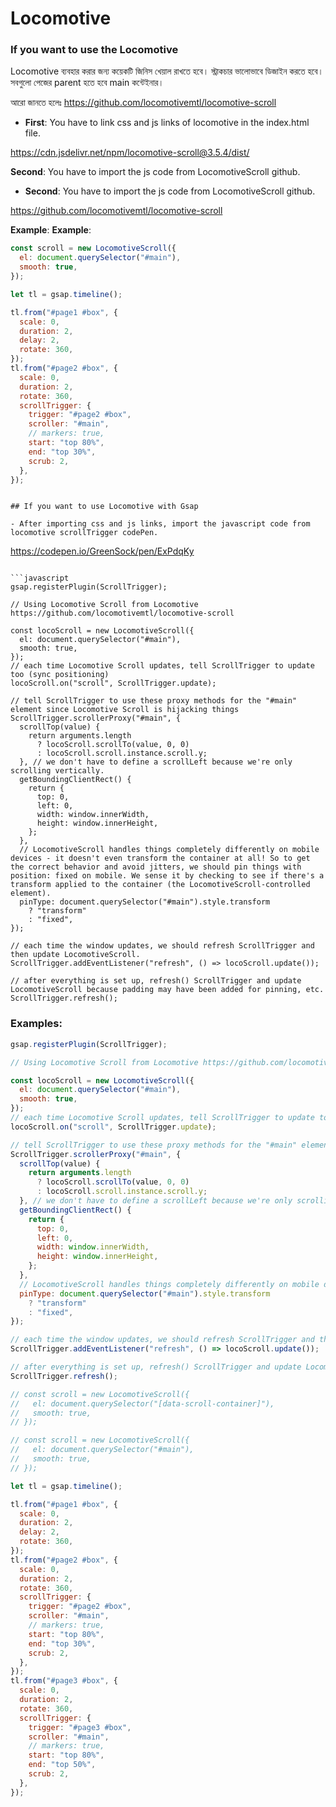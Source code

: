 # Locomotive

### If you want to use the Locomotive

Locomotive ব্যবহার করার জন্য কয়েকটি জিনিস খেয়াল রাখতে হবে। স্ট্রাকচার ভালোভাবে ডিজাইন করতে হবে। সবগুলো পেজের parent হতে হবে main কন্টেইনার।

আরো জানতে হলেঃ https://github.com/locomotivemtl/locomotive-scroll

- **First**: You have to link css and js links of locomotive in the index.html file.

https://cdn.jsdelivr.net/npm/locomotive-scroll@3.5.4/dist/

**Second**:
You have to import the js code from LocomotiveScroll github.

- **Second**: You have to import the js code from LocomotiveScroll github.

https://github.com/locomotivemtl/locomotive-scroll

**Example**:
**Example**:

```javascript
const scroll = new LocomotiveScroll({
  el: document.querySelector("#main"),
  smooth: true,
});

let tl = gsap.timeline();

tl.from("#page1 #box", {
  scale: 0,
  duration: 2,
  delay: 2,
  rotate: 360,
});
tl.from("#page2 #box", {
  scale: 0,
  duration: 2,
  rotate: 360,
  scrollTrigger: {
    trigger: "#page2 #box",
    scroller: "#main",
    // markers: true,
    start: "top 80%",
    end: "top 30%",
    scrub: 2,
  },
});
```

```

## If you want to use Locomotive with Gsap

- After importing css and js links, import the javascript code from locomotive scrollTrigger codePen.

```

https://codepen.io/GreenSock/pen/ExPdqKy

````

```javascript
gsap.registerPlugin(ScrollTrigger);

// Using Locomotive Scroll from Locomotive https://github.com/locomotivemtl/locomotive-scroll

const locoScroll = new LocomotiveScroll({
  el: document.querySelector("#main"),
  smooth: true,
});
// each time Locomotive Scroll updates, tell ScrollTrigger to update too (sync positioning)
locoScroll.on("scroll", ScrollTrigger.update);

// tell ScrollTrigger to use these proxy methods for the "#main" element since Locomotive Scroll is hijacking things
ScrollTrigger.scrollerProxy("#main", {
  scrollTop(value) {
    return arguments.length
      ? locoScroll.scrollTo(value, 0, 0)
      : locoScroll.scroll.instance.scroll.y;
  }, // we don't have to define a scrollLeft because we're only scrolling vertically.
  getBoundingClientRect() {
    return {
      top: 0,
      left: 0,
      width: window.innerWidth,
      height: window.innerHeight,
    };
  },
  // LocomotiveScroll handles things completely differently on mobile devices - it doesn't even transform the container at all! So to get the correct behavior and avoid jitters, we should pin things with position: fixed on mobile. We sense it by checking to see if there's a transform applied to the container (the LocomotiveScroll-controlled element).
  pinType: document.querySelector("#main").style.transform
    ? "transform"
    : "fixed",
});

// each time the window updates, we should refresh ScrollTrigger and then update LocomotiveScroll.
ScrollTrigger.addEventListener("refresh", () => locoScroll.update());

// after everything is set up, refresh() ScrollTrigger and update LocomotiveScroll because padding may have been added for pinning, etc.
ScrollTrigger.refresh();
````

### **Examples:**

```javascript
gsap.registerPlugin(ScrollTrigger);

// Using Locomotive Scroll from Locomotive https://github.com/locomotivemtl/locomotive-scroll

const locoScroll = new LocomotiveScroll({
  el: document.querySelector("#main"),
  smooth: true,
});
// each time Locomotive Scroll updates, tell ScrollTrigger to update too (sync positioning)
locoScroll.on("scroll", ScrollTrigger.update);

// tell ScrollTrigger to use these proxy methods for the "#main" element since Locomotive Scroll is hijacking things
ScrollTrigger.scrollerProxy("#main", {
  scrollTop(value) {
    return arguments.length
      ? locoScroll.scrollTo(value, 0, 0)
      : locoScroll.scroll.instance.scroll.y;
  }, // we don't have to define a scrollLeft because we're only scrolling vertically.
  getBoundingClientRect() {
    return {
      top: 0,
      left: 0,
      width: window.innerWidth,
      height: window.innerHeight,
    };
  },
  // LocomotiveScroll handles things completely differently on mobile devices - it doesn't even transform the container at all! So to get the correct behavior and avoid jitters, we should pin things with position: fixed on mobile. We sense it by checking to see if there's a transform applied to the container (the LocomotiveScroll-controlled element).
  pinType: document.querySelector("#main").style.transform
    ? "transform"
    : "fixed",
});

// each time the window updates, we should refresh ScrollTrigger and then update LocomotiveScroll.
ScrollTrigger.addEventListener("refresh", () => locoScroll.update());

// after everything is set up, refresh() ScrollTrigger and update LocomotiveScroll because padding may have been added for pinning, etc.
ScrollTrigger.refresh();

// const scroll = new LocomotiveScroll({
//   el: document.querySelector("[data-scroll-container]"),
//   smooth: true,
// });

// const scroll = new LocomotiveScroll({
//   el: document.querySelector("#main"),
//   smooth: true,
// });

let tl = gsap.timeline();

tl.from("#page1 #box", {
  scale: 0,
  duration: 2,
  delay: 2,
  rotate: 360,
});
tl.from("#page2 #box", {
  scale: 0,
  duration: 2,
  rotate: 360,
  scrollTrigger: {
    trigger: "#page2 #box",
    scroller: "#main",
    // markers: true,
    start: "top 80%",
    end: "top 30%",
    scrub: 2,
  },
});
tl.from("#page3 #box", {
  scale: 0,
  duration: 2,
  rotate: 360,
  scrollTrigger: {
    trigger: "#page3 #box",
    scroller: "#main",
    // markers: true,
    start: "top 80%",
    end: "top 50%",
    scrub: 2,
  },
});
```
